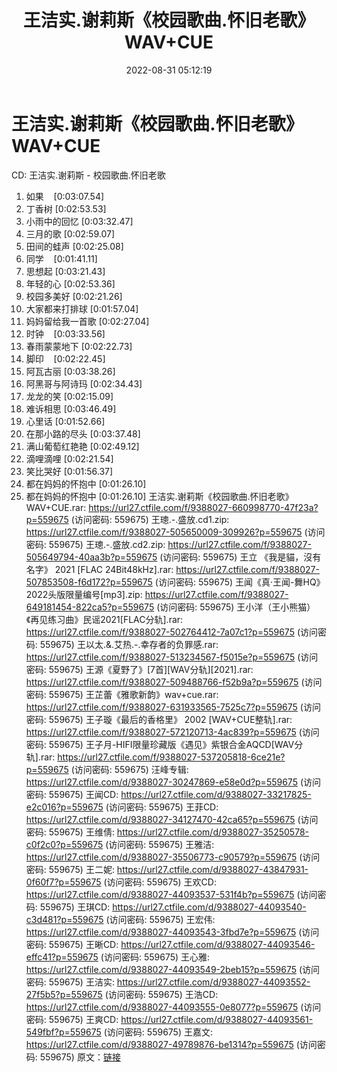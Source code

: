 ﻿---
title: 王洁实.谢莉斯《校园歌曲.怀旧老歌》WAV+CUE
date: 2022-08-31 05:12:19
categories: WAV车载音乐、镜像
tags: None
---
# 王洁实.谢莉斯《校园歌曲.怀旧老歌》WAV+CUE

CD: 王洁实.谢莉斯 - 校园歌曲.怀旧老歌
01. 如果    [0:03:07.54]
02. 丁香树
[0:02:53.53]
03. 小雨中的回忆
[0:03:32.47]
04. 三月的歌
[0:02:59.07]
05. 田间的蛙声
[0:02:25.08]
06. 同学    [0:01:41.11]
07. 思想起
[0:03:21.43]
08. 年轻的心
[0:02:53.36]
09. 校园多美好
[0:02:21.26]
10. 大家都来打排球
[0:01:57.04]
11. 妈妈留给我一首歌
[0:02:27.04]
12. 时钟    [0:03:33.56]
13. 春雨蒙蒙地下
[0:02:22.73]
14. 脚印    [0:02:22.45]
15. 阿瓦古丽
[0:03:38.26]
16. 阿黑哥与阿诗玛
[0:02:34.43]
17. 龙龙的笑
[0:02:15.09]
18. 难诉相思
[0:03:46.49]
19. 心里话
[0:01:52.66]
20. 在那小路的尽头
[0:03:37.48]
21. 满山葡萄红艳艳
[0:02:49.12]
22. 滴哩滴哩
[0:02:21.54]
23. 笑比哭好
[0:01:56.37]
24. 都在妈妈的怀抱中
[0:01:26.10]
24. 都在妈妈的怀抱中
[0:01:26.10]
王洁实.谢莉斯《校园歌曲.怀旧老歌》WAV+CUE.rar: https://url27.ctfile.com/f/9388027-660998770-47f23a?p=559675
(访问密码: 559675)
王璁.-.盛放.cd1.zip: https://url27.ctfile.com/f/9388027-505650009-309926?p=559675
(访问密码: 559675)
王璁.-.盛放.cd2.zip: https://url27.ctfile.com/f/9388027-505649794-40aa3b?p=559675
(访问密码: 559675)
王立 《我是貓，沒有名字》 2021 [FLAC 24Bit48kHz].rar: https://url27.ctfile.com/f/9388027-507853508-f6d172?p=559675
(访问密码: 559675)
王闻《真·王闻-舞HQ》2022头版限量编号[mp3].zip: https://url27.ctfile.com/f/9388027-649181454-822ca5?p=559675
(访问密码: 559675)
王小洋（王小熊猫）《再见练习曲》民谣2021[FLAC分轨].rar: https://url27.ctfile.com/f/9388027-502764412-7a07c1?p=559675
(访问密码: 559675)
王以太.&.艾热.-.幸存者的负罪感.rar: https://url27.ctfile.com/f/9388027-513234567-f5015e?p=559675
(访问密码: 559675)
王源《夏野了》[7首][WAV分轨][2021].rar: https://url27.ctfile.com/f/9388027-509488766-f52b9a?p=559675
(访问密码: 559675)
王芷蕾《雅歌新韵》wav+cue.rar: https://url27.ctfile.com/f/9388027-631933565-7525c7?p=559675
(访问密码: 559675)
王子璇《最后的香格里》 2002 [WAV+CUE整轨].rar: https://url27.ctfile.com/f/9388027-572120713-4ac839?p=559675
(访问密码: 559675)
王子月-HIFI限量珍藏版《遇见》紫银合金AQCD[WAV分轨].rar: https://url27.ctfile.com/f/9388027-537205818-6ce21e?p=559675
(访问密码: 559675)
汪峰专辑: https://url27.ctfile.com/d/9388027-30247869-e58e0d?p=559675
(访问密码: 559675)
王闻CD: https://url27.ctfile.com/d/9388027-33217825-e2c016?p=559675
(访问密码: 559675)
王菲CD: https://url27.ctfile.com/d/9388027-34127470-42ca65?p=559675
(访问密码: 559675)
王维倩: https://url27.ctfile.com/d/9388027-35250578-c0f2c0?p=559675
(访问密码: 559675)
王雅洁: https://url27.ctfile.com/d/9388027-35506773-c90579?p=559675
(访问密码: 559675)
王二妮: https://url27.ctfile.com/d/9388027-43847931-0f60f7?p=559675
(访问密码: 559675)
王欢CD: https://url27.ctfile.com/d/9388027-44093537-531f4b?p=559675
(访问密码: 559675)
王琪CD: https://url27.ctfile.com/d/9388027-44093540-c3d481?p=559675
(访问密码: 559675)
王宏伟: https://url27.ctfile.com/d/9388027-44093543-3fbd7e?p=559675
(访问密码: 559675)
王晰CD: https://url27.ctfile.com/d/9388027-44093546-effc41?p=559675
(访问密码: 559675)
王心雅: https://url27.ctfile.com/d/9388027-44093549-2beb15?p=559675
(访问密码: 559675)
王洁实: https://url27.ctfile.com/d/9388027-44093552-27f5b5?p=559675
(访问密码: 559675)
王浩CD: https://url27.ctfile.com/d/9388027-44093555-0e8077?p=559675
(访问密码: 559675)
王爽CD: https://url27.ctfile.com/d/9388027-44093561-549fbf?p=559675
(访问密码: 559675)
王嘉文: https://url27.ctfile.com/d/9388027-49789876-be1314?p=559675
(访问密码: 559675)
原文：[链接](https://blog.sina.com.cn/s/blog_1647c7e7601030z52.html)